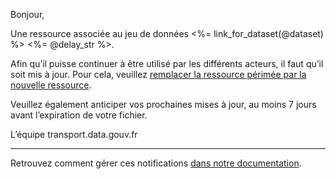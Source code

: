 Bonjour,

Une ressource associée au jeu de données <%= link_for_dataset(@dataset) %> <%= @delay_str %>.

Afin qu’il puisse continuer à être utilisé par les différents acteurs, il faut qu’il soit mis à jour. Pour cela, veuillez [remplacer la ressource périmée par la nouvelle ressource](https://doc.transport.data.gouv.fr/administration-des-donnees/procedures-de-publication/mettre-a-jour-des-donnees#remplacer-un-jeu-de-donnees-existant-plutot-quen-creer-un-nouveau).

Veuillez également anticiper vos prochaines mises à jour, au moins 7 jours avant l’expiration de votre fichier.

L’équipe transport.data.gouv.fr

---
Retrouvez comment gérer ces notifications [dans notre documentation](https://doc.transport.data.gouv.fr/administration-des-donnees/procedures-de-publication/gerer-la-qualite-des-donnees).
